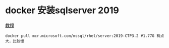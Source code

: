 # docker 安装sqlserver 2019
[教程](https://docs.microsoft.com/zh-cn/sql/linux/quickstart-install-connect-docker?view=sqlallproducts-allversions&pivots=cs1-bash)

```
docker pull mcr.microsoft.com/mssql/rhel/server:2019-CTP3.2 #1.77G 有点大，比较慢
```